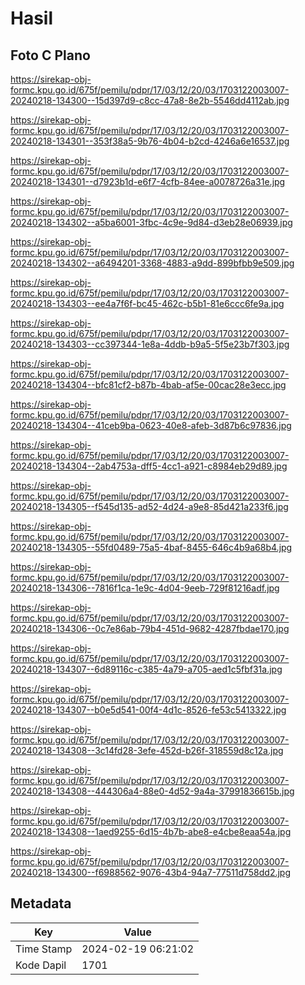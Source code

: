 # Hasil

## Foto C Plano

https://sirekap-obj-formc.kpu.go.id/675f/pemilu/pdpr/17/03/12/20/03/1703122003007-20240218-134300--15d397d9-c8cc-47a8-8e2b-5546dd4112ab.jpg

https://sirekap-obj-formc.kpu.go.id/675f/pemilu/pdpr/17/03/12/20/03/1703122003007-20240218-134301--353f38a5-9b76-4b04-b2cd-4246a6e16537.jpg

https://sirekap-obj-formc.kpu.go.id/675f/pemilu/pdpr/17/03/12/20/03/1703122003007-20240218-134301--d7923b1d-e6f7-4cfb-84ee-a0078726a31e.jpg

https://sirekap-obj-formc.kpu.go.id/675f/pemilu/pdpr/17/03/12/20/03/1703122003007-20240218-134302--a5ba6001-3fbc-4c9e-9d84-d3eb28e06939.jpg

https://sirekap-obj-formc.kpu.go.id/675f/pemilu/pdpr/17/03/12/20/03/1703122003007-20240218-134302--a6494201-3368-4883-a9dd-899bfbb9e509.jpg

https://sirekap-obj-formc.kpu.go.id/675f/pemilu/pdpr/17/03/12/20/03/1703122003007-20240218-134303--ee4a7f6f-bc45-462c-b5b1-81e6ccc6fe9a.jpg

https://sirekap-obj-formc.kpu.go.id/675f/pemilu/pdpr/17/03/12/20/03/1703122003007-20240218-134303--cc397344-1e8a-4ddb-b9a5-5f5e23b7f303.jpg

https://sirekap-obj-formc.kpu.go.id/675f/pemilu/pdpr/17/03/12/20/03/1703122003007-20240218-134304--bfc81cf2-b87b-4bab-af5e-00cac28e3ecc.jpg

https://sirekap-obj-formc.kpu.go.id/675f/pemilu/pdpr/17/03/12/20/03/1703122003007-20240218-134304--41ceb9ba-0623-40e8-afeb-3d87b6c97836.jpg

https://sirekap-obj-formc.kpu.go.id/675f/pemilu/pdpr/17/03/12/20/03/1703122003007-20240218-134304--2ab4753a-dff5-4cc1-a921-c8984eb29d89.jpg

https://sirekap-obj-formc.kpu.go.id/675f/pemilu/pdpr/17/03/12/20/03/1703122003007-20240218-134305--f545d135-ad52-4d24-a9e8-85d421a233f6.jpg

https://sirekap-obj-formc.kpu.go.id/675f/pemilu/pdpr/17/03/12/20/03/1703122003007-20240218-134305--55fd0489-75a5-4baf-8455-646c4b9a68b4.jpg

https://sirekap-obj-formc.kpu.go.id/675f/pemilu/pdpr/17/03/12/20/03/1703122003007-20240218-134306--7816f1ca-1e9c-4d04-9eeb-729f81216adf.jpg

https://sirekap-obj-formc.kpu.go.id/675f/pemilu/pdpr/17/03/12/20/03/1703122003007-20240218-134306--0c7e86ab-79b4-451d-9682-4287fbdae170.jpg

https://sirekap-obj-formc.kpu.go.id/675f/pemilu/pdpr/17/03/12/20/03/1703122003007-20240218-134307--6d89116c-c385-4a79-a705-aed1c5fbf31a.jpg

https://sirekap-obj-formc.kpu.go.id/675f/pemilu/pdpr/17/03/12/20/03/1703122003007-20240218-134307--b0e5d541-00f4-4d1c-8526-fe53c5413322.jpg

https://sirekap-obj-formc.kpu.go.id/675f/pemilu/pdpr/17/03/12/20/03/1703122003007-20240218-134308--3c14fd28-3efe-452d-b26f-318559d8c12a.jpg

https://sirekap-obj-formc.kpu.go.id/675f/pemilu/pdpr/17/03/12/20/03/1703122003007-20240218-134308--444306a4-88e0-4d52-9a4a-37991836615b.jpg

https://sirekap-obj-formc.kpu.go.id/675f/pemilu/pdpr/17/03/12/20/03/1703122003007-20240218-134308--1aed9255-6d15-4b7b-abe8-e4cbe8eaa54a.jpg

https://sirekap-obj-formc.kpu.go.id/675f/pemilu/pdpr/17/03/12/20/03/1703122003007-20240218-134300--f6988562-9076-43b4-94a7-77511d758dd2.jpg


## Metadata

| Key        | Value               |
| ---------- | ------------------- |
| Time Stamp | 2024-02-19 06:21:02 |
| Kode Dapil | 1701                |



